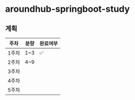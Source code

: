 # aroundhub-springboot-study

## 계획
|주차|분량|완료여부|
|----------|-----|-|
|1주차|1~3|✅|
|2주차|4~9| |
|3주차| | |
|4주차| | |
|5주차| | |
